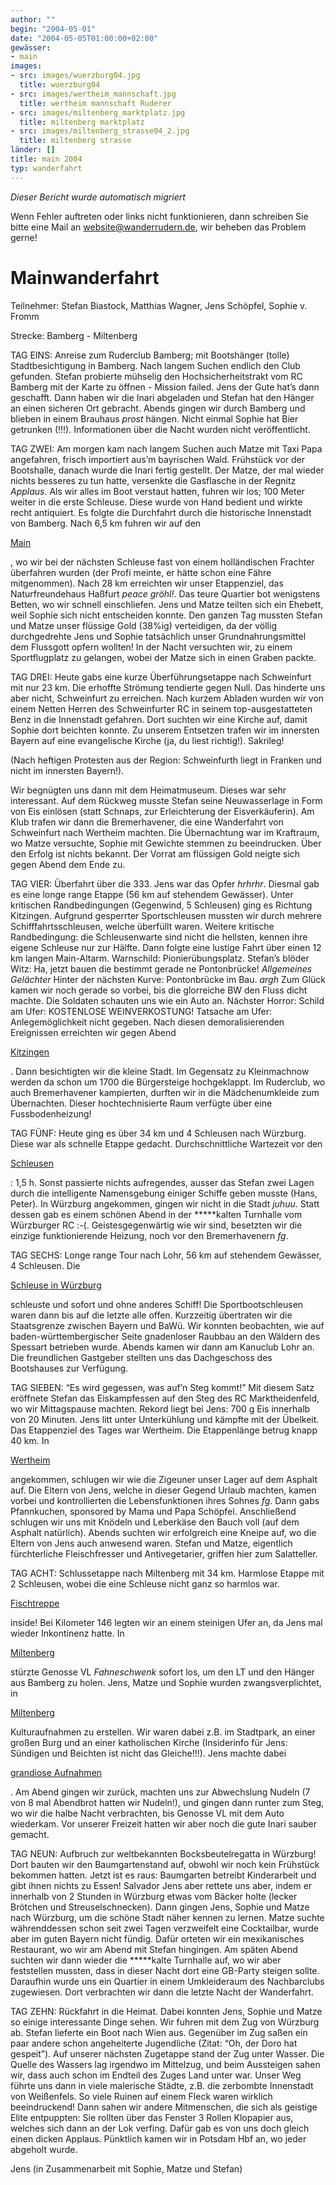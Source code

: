 ```yaml
---
author: ""
begin: "2004-05-01"
date: "2004-05-05T01:00:00+02:00"
gewässer:
- main
images:
- src: images/wuerzburg04.jpg
  title: wuerzburg04
- src: images/wertheim_mannschaft.jpg
  title: wertheim mannschaft Ruderer
- src: images/miltenberg_marktplatz.jpg
  title: miltenberg marktplatz
- src: images/miltenberg_strasse04_2.jpg
  title: miltenberg strasse
länder: []
title: main 2004
typ: wanderfahrt
---
```



*Dieser Bericht wurde automatisch migriert*

Wenn Fehler auftreten oder links nicht funktionieren, dann schreiben Sie bitte eine Mail an website@wanderrudern.de, wir beheben das Problem gerne!



# Mainwanderfahrt


Teilnehmer: Stefan Biastock, Matthias Wagner, Jens Schöpfel, Sophie v. Fromm

Strecke: Bamberg - Miltenberg

TAG EINS: Anreise zum Ruderclub Bamberg; mit Bootshänger (tolle) Stadtbesichtigung in Bamberg. Nach langem Suchen endlich den Club gefunden. Stefan probierte mühselig den Hochsicherheitstrakt vom RC Bamberg mit der Karte zu öffnen - Mission failed. Jens der Gute hat’s dann geschafft. Dann haben wir die Inari abgeladen und Stefan hat den Hänger an einen sicheren Ort gebracht. Abends gingen wir durch Bamberg und blieben in einem Brauhaus *prost* hängen. Nicht einmal Sophie hat Bier getrunken (!!!). Informationen über die Nacht wurden nicht veröffentlicht.

TAG ZWEI: Am morgen kam nach langem Suchen auch Matze mit Taxi Papa angefahren, frisch importiert aus’m bayrischen Wald. Frühstück vor der Bootshalle, danach wurde die Inari fertig gestellt. Der Matze, der mal wieder nichts besseres zu tun hatte, versenkte die Gasflasche in der Regnitz *Applaus*. Als wir alles im Boot verstaut hatten, fuhren wir los; 100 Meter weiter in die erste Schleuse. Diese wurde von Hand bedient und wirkte recht antiquiert. Es folgte die Durchfahrt durch die historische Innenstadt von Bamberg. Nach 6,5 km fuhren wir auf den

[Main](/berichte/2004/main_start)

, wo wir bei der nächsten Schleuse fast von einem holländischen Frachter überfahren wurden (der Profi meinte, er hätte schon eine Fähre mitgenommen). Nach 28 km erreichten wir unser Etappenziel, das Naturfreundehaus Haßfurt *peace* *gröhl!*. Das teure Quartier bot wenigstens Betten, wo wir schnell einschliefen. Jens und Matze teilten sich ein Ehebett, weil Sophie sich nicht entscheiden konnte. Den ganzen Tag mussten Stefan und Matze unser flüssige Gold (38%ig) verteidigen, da der völlig durchgedrehte Jens und Sophie tatsächlich unser Grundnahrungsmittel dem Flussgott opfern wollten! In der Nacht versuchten wir, zu einem Sportflugplatz zu gelangen, wobei der Matze sich in einen Graben packte.

TAG DREI: Heute gabs eine kurze Überführungsetappe nach Schweinfurt mit nur 23 km. Die erhoffte Strömung tendierte gegen Null. Das hinderte uns aber nicht, Schweinfurt zu erreichen. Nach kurzem Abladen wurden wir von einem Netten Herren des Schweinfurter RC in seinem top-ausgestatteten Benz in die Innenstadt gefahren. Dort suchten wir eine Kirche auf, damit Sophie dort beichten konnte. Zu unserem Entsetzen trafen wir im innersten Bayern auf eine evangelische Kirche (ja, du liest richtig!). Sakrileg!

(Nach heftigen Protesten aus der Region: Schweinfurth liegt in Franken und nicht im innersten Bayern!).

Wir begnügten uns dann mit dem Heimatmuseum. Dieses war sehr interessant. Auf dem Rückweg musste Stefan seine Neuwasserlage in Form von Eis einlösen (statt Schnaps, zur Erleichterung der Eisverkäuferin). Am Klub trafen wir dann die Bremerhavener, die eine Wanderfahrt von Schweinfurt nach Wertheim machten. Die Übernachtung war im Kraftraum, wo Matze versuchte, Sophie mit Gewichte stemmen zu beeindrucken. Über den Erfolg ist nichts bekannt. Der Vorrat am flüssigen Gold neigte sich gegen Abend dem Ende zu.

TAG VIER: Überfahrt über die 333. Jens war das Opfer *hrhrhr*. Diesmal gab es eine longe range Etappe (56 km auf stehendem Gewässer). Unter kritischen Randbedingungen (Gegenwind, 5 Schleusen) ging es Richtung Kitzingen. Aufgrund gesperrter Sportschleusen mussten wir durch mehrere Schifffahrtsschleusen, welche überfüllt waren. Weitere kritische Randbedingung: die Schleusenwarte sind nicht die hellsten, kennen ihre eigene Schleuse nur zur Hälfte. Dann folgte eine lustige Fahrt über einen 12 km langen Main-Altarm. Warnschild: Pionierübungsplatz. Stefan’s blöder Witz: Ha, jetzt bauen die bestimmt gerade ne Pontonbrücke! *Allgemeines Gelächter* Hinter der nächsten Kurve: Pontonbrücke im Bau. *argh* Zum Glück kamen wir noch gerade so vorbei, bis die glorreiche BW den Fluss dicht machte. Die Soldaten schauten uns wie ein Auto an. Nächster Horror: Schild am Ufer: KOSTENLOSE WEINVERKOSTUNG! Tatsache am Ufer: Anlegemöglichkeit nicht gegeben. Nach diesen demoralisierenden Ereignissen erreichten wir gegen Abend

[Kitzingen](/berichte/2004/kitzingen)

. Dann besichtigten wir die kleine Stadt. Im Gegensatz zu Kleinmachnow werden da schon um 1700 die Bürgersteige hochgeklappt. Im Ruderclub, wo auch Bremerhavener kampierten, durften wir in die Mädchenumkleide zum Übernachten. Dieser hochtechnisierte Raum verfügte über eine Fussbodenheizung!

TAG FÜNF: Heute ging es über 34 km und 4 Schleusen nach Würzburg. Diese war als schnelle Etappe gedacht. Durchschnittliche Wartezeit vor den

[Schleusen](/berichte/2004/mainschleuse)

: 1,5 h. Sonst passierte nichts aufregendes, ausser das Stefan zwei Lagen durch die intelligente Namensgebung einiger Schiffe geben musste (Hans, Peter). In Würzburg angekommen, gingen wir nicht in die Stadt *juhuu*. Statt dessen gab es einem schönen Abend in der *****kalten Turnhalle vom Würzburger RC :-(. Geistesgegenwärtig wie wir sind, besetzten wir die einzige funktionierende Heizung, noch vor den Bremerhavenern *fg*.

TAG SECHS: Longe range Tour nach Lohr, 56 km auf stehendem Gewässer, 4 Schleusen. Die

[Schleuse in Würzburg](/berichte/2004/wuerzburg)

schleuste und sofort und ohne anderes Schiff! Die Sportbootschleusen waren dann bis auf die letzte alle offen. Kurzzeitig übertraten wir die Staatsgrenze zwischen Bayern und BaWü. Wir konnten beobachten, wie auf baden-württembergischer Seite gnadenloser Raubbau an den Wäldern des Spessart betrieben wurde. Abends kamen wir dann am Kanuclub Lohr an. Die freundlichen Gastgeber stellten uns das Dachgeschoss des Bootshauses zur Verfügung.

TAG SIEBEN: “Es wird gegessen, was auf’n Steg kommt!” Mit diesem Satz eröffnete Stefan das Eiskampfessen auf den Steg des RC Marktheidenfeld, wo wir Mittagspause machten. Rekord liegt bei Jens: 700 g Eis innerhalb von 20 Minuten. Jens litt unter Unterkühlung und kämpfte mit der Übelkeit. Das Etappenziel des Tages war Wertheim. Die Etappenlänge betrug knapp 40 km. In

[Wertheim](/berichte/2004/werheim)

angekommen, schlugen wir wie die Zigeuner unser Lager auf dem Asphalt auf. Die Eltern von Jens, welche in dieser Gegend Urlaub machten, kamen vorbei und kontrollierten die Lebensfunktionen ihres Sohnes *fg*. Dann gabs Pfannkuchen, sponsored by Mama und Papa Schöpfel. Anschließend schlugen wir uns mit Knödeln und Leberkäse den Bauch voll (auf dem Asphalt natürlich). Abends suchten wir erfolgreich eine Kneipe auf, wo die Eltern von Jens auch anwesend waren. Stefan und Matze, eigentlich fürchterliche Fleischfresser und Antivegetarier, griffen hier zum Salatteller.

TAG ACHT: Schlussetappe nach Miltenberg mit 34 km. Harmlose Etappe mit 2 Schleusen, wobei die eine Schleuse nicht ganz so harmlos war.

[Fischtreppe](/berichte/2004/fischtreppe)

inside! Bei Kilometer 146 legten wir an einem steinigen Ufer an, da Jens mal wieder Inkontinenz hatte. In

[Miltenberg](/berichte/2004/miltenberg2)

stürzte Genosse VL *Fahneschwenk* sofort los, um den LT und den Hänger aus Bamberg zu holen. Jens, Matze und Sophie wurden zwangsverplichtet, in

[Miltenberg](/berichte/2004/miltenberg2)

Kulturaufnahmen zu erstellen. Wir waren dabei z.B. im Stadtpark, an einer großen Burg und an einer katholischen Kirche (Insiderinfo für Jens: Sündigen und Beichten ist nicht das Gleiche!!!). Jens machte dabei

[grandiose Aufnahmen](/berichte/2004/jensfilmt)

. Am Abend gingen wir zurück, machten uns zur Abwechslung Nudeln (7 von 8 mal Abendbrot hatten wir Nudeln!), und gingen dann runter zum Steg, wo wir die halbe Nacht verbrachten, bis Genosse VL mit dem Auto wiederkam. Vor unserer Freizeit hatten wir aber noch die gute Inari sauber gemacht.

TAG NEUN: Aufbruch zur weltbekannten Bocksbeutelregatta in Würzburg! Dort bauten wir den Baumgartenstand auf, obwohl wir noch kein Frühstück bekommen hatten. Jetzt ist es raus: Baumgarten betreibt Kinderarbeit und gibt ihnen nichts zu Essen! Salvador Jens aber rettete uns aber, indem er innerhalb von 2 Stunden in Würzburg etwas vom Bäcker holte (lecker Brötchen und Streuselschnecken). Dann gingen Jens, Sophie und Matze nach Würzburg, um die schöne Stadt näher kennen zu lernen. Matze suchte währenddessen schon seit zwei Tagen verzweifelt eine Cocktailbar, wurde aber im guten Bayern nicht fündig. Dafür orteten wir ein mexikanisches Restaurant, wo wir am Abend mit Stefan hingingen. Am späten Abend suchten wir dann wieder die *****kalte Turnhalle auf, wo wir aber feststellen mussten, dass in dieser Nacht dort eine GB-Party steigen sollte. Daraufhin wurde uns ein Quartier in einem Umkleideraum des Nachbarclubs zugewiesen. Dort verbrachten wir dann die letzte Nacht der Wanderfahrt.

TAG ZEHN: Rückfahrt in die Heimat. Dabei konnten Jens, Sophie und Matze so einige interessante Dinge sehen. Wir fuhren mit dem Zug von Würzburg ab. Stefan lieferte ein Boot nach Wien aus. Gegenüber im Zug saßen ein paar andere schon angeheiterte Jugendliche (Zitat: “Oh, der Doro hat gespeit”). Auf unserer nächsten Zugetappe stand der Zug unter Wasser. Die Quelle des Wassers lag irgendwo im Mittelzug, und beim Aussteigen sahen wir, dass auch schon im Endteil des Zuges Land unter war. Unser Weg führte uns dann in viele malerische Städte, z.B. die zerbombte Innenstadt von Weißenfels. So viele Ruinen auf einem Fleck waren wirklich beeindruckend! Dann sahen wir andere Mitmenschen, die sich als geistige Elite entpuppten: Sie rollten über das Fenster 3 Rollen Klopapier aus, welches sich dann an der Lok verfing. Dafür gab es von uns doch gleich einen dicken Applaus. Pünktlich kamen wir in Potsdam Hbf an, wo jeder abgeholt wurde.

Jens (in Zusammenarbeit mit Sophie, Matze und Stefan)